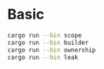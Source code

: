 # Basic

```bash
cargo run --bin scope
cargo run --bin builder
cargo run --bin ownership
cargo run --bin leak
```

